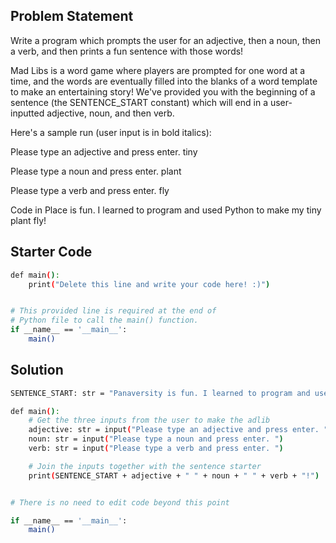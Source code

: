 ## Problem Statement

Write a program which prompts the user for an adjective, then a noun, then a verb, and then prints a fun sentence with those words!

Mad Libs is a word game where players are prompted for one word at a time, and the words are eventually filled into the blanks of a word template to make an entertaining story! We've provided you with the beginning of a sentence (the SENTENCE_START constant) which will end in a user-inputted adjective, noun, and then verb.

Here's a sample run (user input is in bold italics):

Please type an adjective and press enter. tiny 

Please type a noun and press enter. plant 

Please type a verb and press enter. fly 

Code in Place is fun. I learned to program and used Python to make my tiny plant fly!


## Starter Code

```bash
def main():
    print("Delete this line and write your code here! :)")


# This provided line is required at the end of
# Python file to call the main() function.
if __name__ == '__main__':
    main()
```

## Solution

```bash
SENTENCE_START: str = "Panaversity is fun. I learned to program and used Python to make my " # adjective noun verb

def main():
    # Get the three inputs from the user to make the adlib
    adjective: str = input("Please type an adjective and press enter. ")
    noun: str = input("Please type a noun and press enter. ")
    verb: str = input("Please type a verb and press enter. ")

    # Join the inputs together with the sentence starter
    print(SENTENCE_START + adjective + " " + noun + " " + verb + "!")


# There is no need to edit code beyond this point

if __name__ == '__main__':
    main()
```